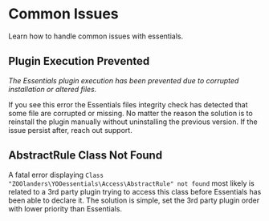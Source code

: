 # Common Issues

Learn how to handle common issues with essentials.

## Plugin Execution Prevented

_The Essentials plugin execution has been prevented due to corrupted installation or altered files._

If you see this error the Essentials files integrity check has detected that some file are corrupted or missing. No matter the reason the solution is to reinstall the plugin manually without uninstalling the previous version. If the issue persist after, reach out support.

## AbstractRule Class Not Found

A fatal error displaying `Class "ZOOlanders\YOOessentials\Access\AbstractRule" not found` most likely is related to a 3rd party plugin trying to access this class before Essentials has been able to declare it. The solution is simple, set the 3rd party plugin order with lower priority than Essentials.
